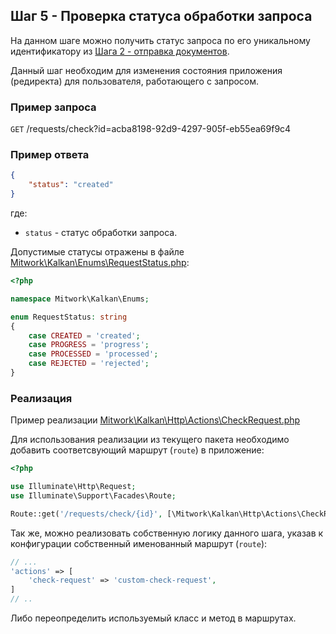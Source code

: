 ## Шаг 5 - Проверка статуса обработки запроса

На данном шаге можно получить статус запроса по его уникальному идентификатору из [Шага 2 - отправка документов](STEP_20_STORE_REQUEST.md).

Данный шаг необходим для изменения состояния приложения (редиректа) для пользователя, работающего с запросом.

### Пример запроса

`GET` /requests/check?id=acba8198-92d9-4297-905f-eb55ea69f9c4

### Пример ответа

```json
{
    "status": "created"
}
```

где:

- `status` - статус обработки запроса.

Допустимые статусы отражены в файле [Mitwork\Kalkan\Enums\RequestStatus.php](../src/Enums/RequestStatus.php):

```php
<?php

namespace Mitwork\Kalkan\Enums;

enum RequestStatus: string
{
    case CREATED = 'created';
    case PROGRESS = 'progress';
    case PROCESSED = 'processed';
    case REJECTED = 'rejected';
}
```

### Реализация

Пример реализации [Mitwork\Kalkan\Http\Actions\CheckRequest.php](../src/Http/Actions/CheckRequest.php)

Для использования реализации из текущего пакета необходимо добавить соответсвующий маршрут (`route`) в приложение:

```php
<?php

use Illuminate\Http\Request;
use Illuminate\Support\Facades\Route;

Route::get('/requests/check/{id}', [\Mitwork\Kalkan\Http\Actions\CheckRequest::class, 'check'])->name(config('kalkan.actions.check-request'));
```

Так же, можно реализовать собственную логику данного шага, указав к конфигурации собственный именованный маршрут (`route`):

```php
// ...
'actions' => [
    'check-request' => 'custom-check-request',
]
// ..
```

Либо переопределить используемый класс и метод в маршрутах.
